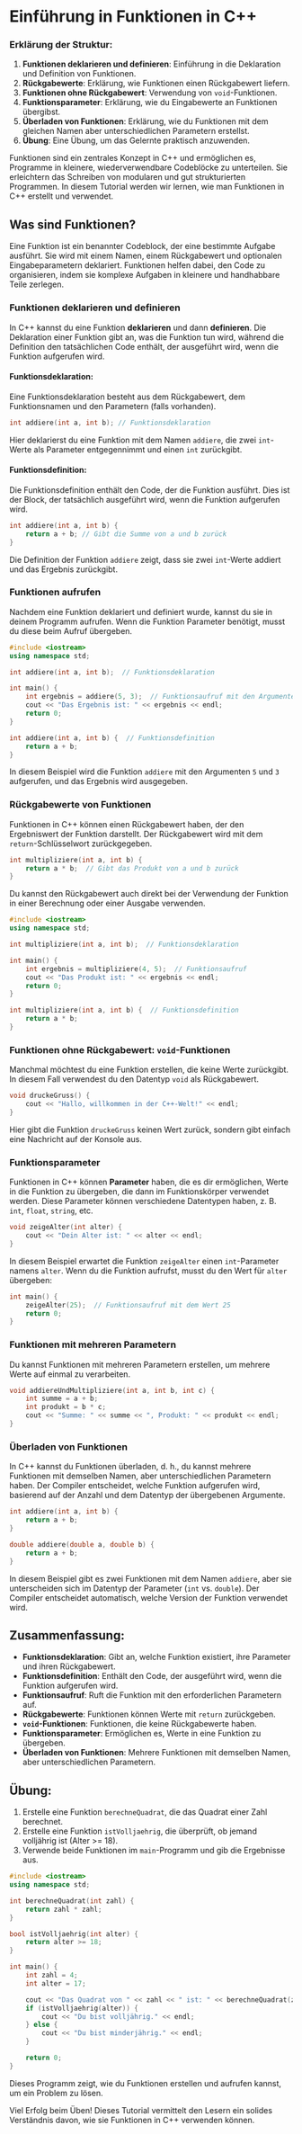 # Einführung in Funktionen in C++

### Erklärung der Struktur:
1. **Funktionen deklarieren und definieren**: Einführung in die Deklaration und Definition von Funktionen.
2. **Rückgabewerte**: Erklärung, wie Funktionen einen Rückgabewert liefern.
3. **Funktionen ohne Rückgabewert**: Verwendung von `void`-Funktionen.
4. **Funktionsparameter**: Erklärung, wie du Eingabewerte an Funktionen übergibst.
5. **Überladen von Funktionen**: Erklärung, wie du Funktionen mit dem gleichen Namen aber unterschiedlichen Parametern erstellst.
6. **Übung**: Eine Übung, um das Gelernte praktisch anzuwenden.

Funktionen sind ein zentrales Konzept in C++ und ermöglichen es, Programme in kleinere, wiederverwendbare Codeblöcke zu unterteilen. Sie erleichtern das Schreiben von modularen und gut strukturierten Programmen. In diesem Tutorial werden wir lernen, wie man Funktionen in C++ erstellt und verwendet.

## Was sind Funktionen?

Eine Funktion ist ein benannter Codeblock, der eine bestimmte Aufgabe ausführt. Sie wird mit einem Namen, einem Rückgabewert und optionalen Eingabeparametern deklariert. Funktionen helfen dabei, den Code zu organisieren, indem sie komplexe Aufgaben in kleinere und handhabbare Teile zerlegen.

### Funktionen deklarieren und definieren

In C++ kannst du eine Funktion **deklarieren** und dann **definieren**. Die Deklaration einer Funktion gibt an, was die Funktion tun wird, während die Definition den tatsächlichen Code enthält, der ausgeführt wird, wenn die Funktion aufgerufen wird.

#### Funktionsdeklaration:

Eine Funktionsdeklaration besteht aus dem Rückgabewert, dem Funktionsnamen und den Parametern (falls vorhanden).

```cpp
int addiere(int a, int b); // Funktionsdeklaration
```

Hier deklarierst du eine Funktion mit dem Namen `addiere`, die zwei `int`-Werte als Parameter entgegennimmt und einen `int` zurückgibt.

#### Funktionsdefinition:

Die Funktionsdefinition enthält den Code, der die Funktion ausführt. Dies ist der Block, der tatsächlich ausgeführt wird, wenn die Funktion aufgerufen wird.

```cpp
int addiere(int a, int b) {
    return a + b; // Gibt die Summe von a und b zurück
}
```

Die Definition der Funktion `addiere` zeigt, dass sie zwei `int`-Werte addiert und das Ergebnis zurückgibt.

### Funktionen aufrufen

Nachdem eine Funktion deklariert und definiert wurde, kannst du sie in deinem Programm aufrufen. Wenn die Funktion Parameter benötigt, musst du diese beim Aufruf übergeben.

```cpp
#include <iostream>
using namespace std;

int addiere(int a, int b);  // Funktionsdeklaration

int main() {
    int ergebnis = addiere(5, 3);  // Funktionsaufruf mit den Argumenten 5 und 3
    cout << "Das Ergebnis ist: " << ergebnis << endl;
    return 0;
}

int addiere(int a, int b) {  // Funktionsdefinition
    return a + b;
}
```

In diesem Beispiel wird die Funktion `addiere` mit den Argumenten `5` und `3` aufgerufen, und das Ergebnis wird ausgegeben.

### Rückgabewerte von Funktionen

Funktionen in C++ können einen Rückgabewert haben, der den Ergebniswert der Funktion darstellt. Der Rückgabewert wird mit dem `return`-Schlüsselwort zurückgegeben.

```cpp
int multipliziere(int a, int b) {
    return a * b;  // Gibt das Produkt von a und b zurück
}
```

Du kannst den Rückgabewert auch direkt bei der Verwendung der Funktion in einer Berechnung oder einer Ausgabe verwenden.

```cpp
#include <iostream>
using namespace std;

int multipliziere(int a, int b);  // Funktionsdeklaration

int main() {
    int ergebnis = multipliziere(4, 5);  // Funktionsaufruf
    cout << "Das Produkt ist: " << ergebnis << endl;
    return 0;
}

int multipliziere(int a, int b) {  // Funktionsdefinition
    return a * b;
}
```

### Funktionen ohne Rückgabewert: `void`-Funktionen

Manchmal möchtest du eine Funktion erstellen, die keine Werte zurückgibt. In diesem Fall verwendest du den Datentyp `void` als Rückgabewert.

```cpp
void druckeGruss() {
    cout << "Hallo, willkommen in der C++-Welt!" << endl;
}
```

Hier gibt die Funktion `druckeGruss` keinen Wert zurück, sondern gibt einfach eine Nachricht auf der Konsole aus.

### Funktionsparameter

Funktionen in C++ können **Parameter** haben, die es dir ermöglichen, Werte in die Funktion zu übergeben, die dann im Funktionskörper verwendet werden. Diese Parameter können verschiedene Datentypen haben, z. B. `int`, `float`, `string`, etc.

```cpp
void zeigeAlter(int alter) {
    cout << "Dein Alter ist: " << alter << endl;
}
```

In diesem Beispiel erwartet die Funktion `zeigeAlter` einen `int`-Parameter namens `alter`. Wenn du die Funktion aufrufst, musst du den Wert für `alter` übergeben:

```cpp
int main() {
    zeigeAlter(25);  // Funktionsaufruf mit dem Wert 25
    return 0;
}
```

### Funktionen mit mehreren Parametern

Du kannst Funktionen mit mehreren Parametern erstellen, um mehrere Werte auf einmal zu verarbeiten.

```cpp
void addiereUndMultipliziere(int a, int b, int c) {
    int summe = a + b;
    int produkt = b * c;
    cout << "Summe: " << summe << ", Produkt: " << produkt << endl;
}
```

### Überladen von Funktionen

In C++ kannst du Funktionen überladen, d. h., du kannst mehrere Funktionen mit demselben Namen, aber unterschiedlichen Parametern haben. Der Compiler entscheidet, welche Funktion aufgerufen wird, basierend auf der Anzahl und dem Datentyp der übergebenen Argumente.

```cpp
int addiere(int a, int b) {
    return a + b;
}

double addiere(double a, double b) {
    return a + b;
}
```

In diesem Beispiel gibt es zwei Funktionen mit dem Namen `addiere`, aber sie unterscheiden sich im Datentyp der Parameter (`int` vs. `double`). Der Compiler entscheidet automatisch, welche Version der Funktion verwendet wird.

## Zusammenfassung:
- **Funktionsdeklaration**: Gibt an, welche Funktion existiert, ihre Parameter und ihren Rückgabewert.
- **Funktionsdefinition**: Enthält den Code, der ausgeführt wird, wenn die Funktion aufgerufen wird.
- **Funktionsaufruf**: Ruft die Funktion mit den erforderlichen Parametern auf.
- **Rückgabewerte**: Funktionen können Werte mit `return` zurückgeben.
- **`void`-Funktionen**: Funktionen, die keine Rückgabewerte haben.
- **Funktionsparameter**: Ermöglichen es, Werte in eine Funktion zu übergeben.
- **Überladen von Funktionen**: Mehrere Funktionen mit demselben Namen, aber unterschiedlichen Parametern.

## Übung:
1. Erstelle eine Funktion `berechneQuadrat`, die das Quadrat einer Zahl berechnet.
2. Erstelle eine Funktion `istVolljaehrig`, die überprüft, ob jemand volljährig ist (Alter >= 18).
3. Verwende beide Funktionen im `main`-Programm und gib die Ergebnisse aus.

```cpp
#include <iostream>
using namespace std;

int berechneQuadrat(int zahl) {
    return zahl * zahl;
}

bool istVolljaehrig(int alter) {
    return alter >= 18;
}

int main() {
    int zahl = 4;
    int alter = 17;

    cout << "Das Quadrat von " << zahl << " ist: " << berechneQuadrat(zahl) << endl;
    if (istVolljaehrig(alter)) {
        cout << "Du bist volljährig." << endl;
    } else {
        cout << "Du bist minderjährig." << endl;
    }

    return 0;
}
```

Dieses Programm zeigt, wie du Funktionen erstellen und aufrufen kannst, um ein Problem zu lösen.

Viel Erfolg beim Üben!
Dieses Tutorial vermittelt den Lesern ein solides Verständnis davon, wie sie Funktionen in C++ verwenden können.
